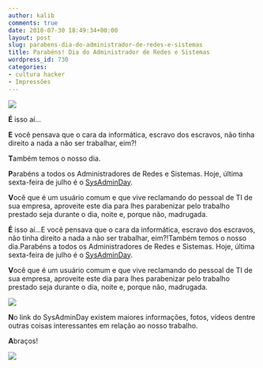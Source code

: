 ```yaml
---
author: kalib
comments: true
date: 2010-07-30 18:49:34+00:00
layout: post
slug: parabens-dia-do-administrador-de-redes-e-sistemas
title: Parabéns! Dia do Administrador de Redes e Sistemas
wordpress_id: 730
categories:
- cultura hacker
- Impressões
---
```


![](http://www.sysadminday.com/images/horror/Cyberain.server.jpg)




**É** isso aí...




**E** você pensava que o cara da informática, escravo dos escravos, não tinha direito a nada a não ser trabalhar, eim?!




**T**ambém temos o nosso dia.




**P**arabéns a todos os Administradores de Redes e Sistemas. Hoje, última sexta-feira de julho é o [SysAdminDay](http://www.sysadminday.com/).




**V**ocê que é um usuário comum e que vive reclamando do pessoal de TI de sua empresa, aproveite este dia para lhes parabenizar pelo trabalho prestado seja durante o dia, noite e, porque não, madrugada.


**É** isso aí...E você pensava que o cara da informática, escravo dos escravos, não tinha direito a nada a não ser trabalhar, eim?!Também temos o nosso dia.Parabéns a todos os Administradores de Redes e Sistemas. Hoje, última sexta-feira de julho é o [SysAdminDay](http://www.sysadminday.com/).

**V**ocê que é um usuário comum e que vive reclamando do pessoal de TI de sua empresa, aproveite este dia para lhes parabenizar pelo trabalho prestado seja durante o dia, noite e, porque não, madrugada.


![](http://www.sysadminday.com/images/people/136-3694.JPG)


**N**o link do SysAdminDay existem maiores informações, fotos, vídeos dentre outras coisas interessantes em relação ao nosso trabalho.

**A**braços!


![](http://www.marcelocavalcante.net/portal/imgs/userbar.gif)
